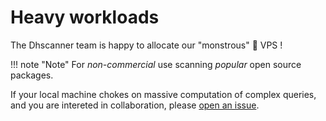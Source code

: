 # Heavy workloads

The Dhscanner team is happy to allocate our "monstrous" 👻 VPS !

!!! note "Note"
    For *non-commercial* use scanning *popular* open source packages.

If your local machine chokes on massive computation of complex queries,
and you are intereted in collaboration, please [open an issue][1].

[1]: https://github.com/OrenGitHub/dhscanner/issues
